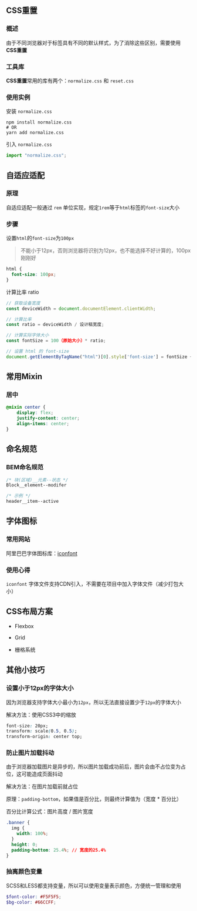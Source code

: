 ## CSS重置

### 概述

由于不同浏览器对于标签具有不同的默认样式，为了消除这些区别，需要使用**CSS重置**

### 工具库

**CSS重置**常用的库有两个：`normalize.css` 和 `reset.css`

### 使用实例

安装 `normalize.css`

```shell
npm install normalize.css
# OR
yarn add normalize.css
```

引入 `normalize.css`

```js
import "normalize.css";
```



## 自适应适配

### 原理

自适应适配一般通过 `rem` 单位实现，规定`1rem`等于`html`标签的`font-size`大小

### 步骤

设置`html`的`font-size`为`100px`

> 不能小于12px，否则浏览器将识别为12px，也不能选择不好计算的，100px刚刚好

```css
html {
  font-size: 100px;
}
```

计算比率 ratio

```js
// 获取设备宽度
const deviceWidth = document.documentElement.clientWidth;

// 计算比率
const ratio = deviceWidth / 设计稿宽度;

// 计算实际字体大小
const fontSize = 100（原始大小）* ratio;

// 设置 html 的 font-size
document.getElementByTagName("html")[0].style['font-size'] = fontSize + 'px';
```



## 常用Mixin

### 居中

```scss
@mixin center {
    display: flex;
    justify-content: center;
    align-items: center;
}
```



## 命名规范

### BEM命名规范

```css
/* 块(区域)__元素--状态 */
Block__element--modifer

/* 示例 */
header__item--active
```



## 字体图标

### 常用网站

阿里巴巴字体图标库：[iconfont](iconfont.cn)

### 使用心得

`iconfont` 字体文件支持CDN引入，不需要在项目中加入字体文件（减少打包大小）



## CSS布局方案

* Flexbox

* Grid

* 栅格系统



## 其他小技巧

### 设置小于12px的字体大小

因为浏览器支持字体大小最小为`12px`，所以无法直接设置少于`12px`的字体大小

解决方法：使用CSS3中的缩放

```css
font-size: 20px;
transform: scale(0.5, 0.5);
transform-origin: center top;
```

### 防止图片加载抖动

由于浏览器加载图片是异步的，所以图片加载成功前后，图片会由不占位变为占位，这可能造成页面抖动

解决方法：在图片加载前就占位

原理：`padding-bottom`，如果值是百分比，则最终计算值为（宽度 * 百分比）

百分比计算公式：图片高度 / 图片宽度

```css
.banner {
  img {
    width: 100%;
  }
  height: 0;
  padding-bottom: 25.4%; // 宽度的25.4%
}
```

### 抽离颜色变量

SCSS和LESS都支持变量，所以可以使用变量表示颜色，方便统一管理和使用

```scss
$font-color: #F5F5F5;
$bg-color: #66CCFF;
```

